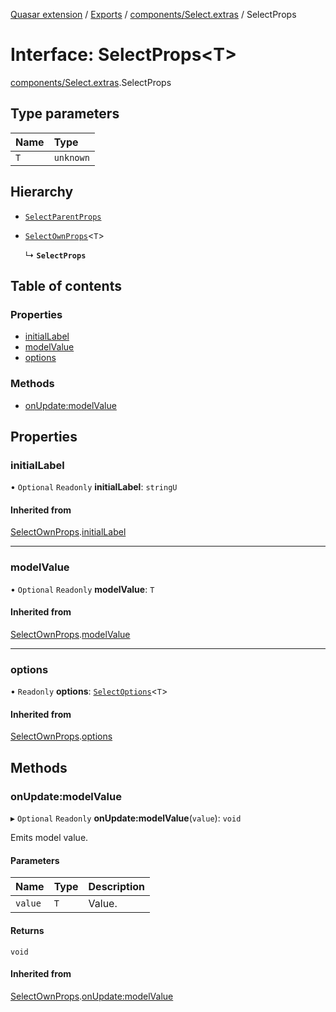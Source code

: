 [Quasar extension](../index.md) / [Exports](../modules.md) / [components/Select.extras](../modules/components_Select_extras.md) / SelectProps

# Interface: SelectProps<T\>

[components/Select.extras](../modules/components_Select_extras.md).SelectProps

## Type parameters

| Name | Type |
| :------ | :------ |
| `T` | `unknown` |

## Hierarchy

- [`SelectParentProps`](components_Select_extras.SelectParentProps.md)

- [`SelectOwnProps`](components_Select_extras.SelectOwnProps.md)<`T`\>

  ↳ **`SelectProps`**

## Table of contents

### Properties

- [initialLabel](components_Select_extras.SelectProps.md#initiallabel)
- [modelValue](components_Select_extras.SelectProps.md#modelvalue)
- [options](components_Select_extras.SelectProps.md#options)

### Methods

- [onUpdate:modelValue](components_Select_extras.SelectProps.md#onupdate:modelvalue)

## Properties

### initialLabel

• `Optional` `Readonly` **initialLabel**: `stringU`

#### Inherited from

[SelectOwnProps](components_Select_extras.SelectOwnProps.md).[initialLabel](components_Select_extras.SelectOwnProps.md#initiallabel)

___

### modelValue

• `Optional` `Readonly` **modelValue**: `T`

#### Inherited from

[SelectOwnProps](components_Select_extras.SelectOwnProps.md).[modelValue](components_Select_extras.SelectOwnProps.md#modelvalue)

___

### options

• `Readonly` **options**: [`SelectOptions`](../modules/components_Select_extras.md#selectoptions)<`T`\>

#### Inherited from

[SelectOwnProps](components_Select_extras.SelectOwnProps.md).[options](components_Select_extras.SelectOwnProps.md#options)

## Methods

### onUpdate:modelValue

▸ `Optional` `Readonly` **onUpdate:modelValue**(`value`): `void`

Emits model value.

#### Parameters

| Name | Type | Description |
| :------ | :------ | :------ |
| `value` | `T` | Value. |

#### Returns

`void`

#### Inherited from

[SelectOwnProps](components_Select_extras.SelectOwnProps.md).[onUpdate:modelValue](components_Select_extras.SelectOwnProps.md#onupdate:modelvalue)
